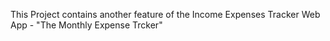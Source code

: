 This Project contains another feature of the Income Expenses Tracker Web App - "The Monthly Expense Trcker"
